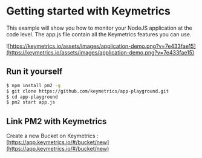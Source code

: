 # Getting started with Keymetrics

This example will show you how to monitor your NodeJS application at the code level.
The app.js file contain all the Keymetrics features you can use.

![https://keymetrics.io/assets/images/application-demo.png?v=7e433fae15](https://keymetrics.io/assets/images/application-demo.png?v=7e433fae15)

## Run it yourself

```bash
$ npm install pm2 -g
$ git clone https://github.com/keymetrics/app-playground.git
$ cd app-playground
$ pm2 start app.js
```

## Link PM2 with Keymetrics

Create a new Bucket on Keymetrics : [https://app.keymetrics.io/#/bucket/new](https://app.keymetrics.io/#/bucket/new)
